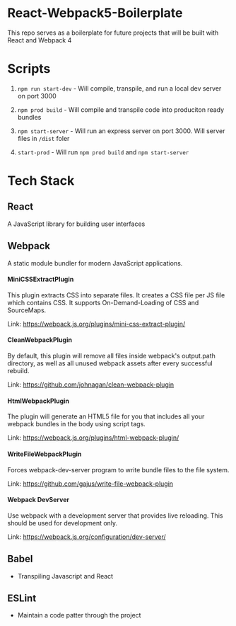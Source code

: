 # React-Webpack5-Boilerplate

This repo serves as a boilerplate for future projects that will be built with React and Webpack 4

# Scripts

1. `npm run start-dev` - Will compile, transpile, and run a local dev server on port 3000

2. `npm prod build` - Will compile and transpile code into produciton ready bundles

3. `npm start-server` - Will run an express server on port 3000. Will server files in `/dist` foler

4. `start-prod` - Will run `npm prod build` and `npm start-server`

# Tech Stack

## React

A JavaScript library for building user interfaces

## Webpack

A static module bundler for modern JavaScript applications.

#### MiniCSSExtractPlugin

This plugin extracts CSS into separate files. It creates a CSS file per JS file which contains CSS. It supports On-Demand-Loading of CSS and SourceMaps.

Link: https://webpack.js.org/plugins/mini-css-extract-plugin/

#### CleanWebpackPlugin

By default, this plugin will remove all files inside webpack's output.path directory, as well as all unused webpack assets after every successful rebuild.

Link: https://github.com/johnagan/clean-webpack-plugin

#### HtmlWebpackPlugin

The plugin will generate an HTML5 file for you that includes all your webpack bundles in the body using script tags.

Link: https://webpack.js.org/plugins/html-webpack-plugin/

#### WriteFileWebpackPlugin

Forces webpack-dev-server program to write bundle files to the file system.

Link: https://github.com/gajus/write-file-webpack-plugin

#### Webpack DevServer

Use webpack with a development server that provides live reloading. This should be used for development only.

Link: https://webpack.js.org/configuration/dev-server/

## Babel

- Transpiling Javascript and React

## ESLint

- Maintain a code patter through the project
